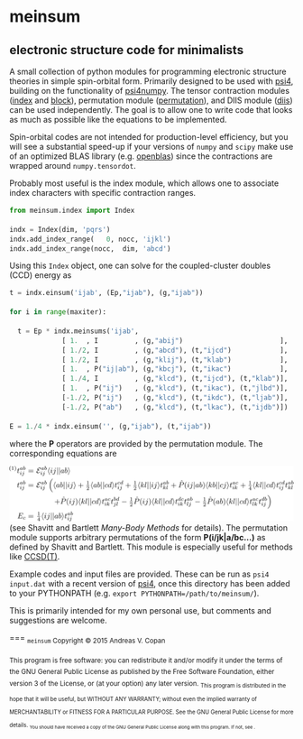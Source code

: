 # meinsum
## electronic structure code for minimalists

A small collection of python modules for programming electronic structure theories in simple spin-orbital form.  Primarily designed to be used with [psi4](http://www.psicode.org/), building on the functionality of [psi4numpy](https://github.com/dgasmith/psi4numpy).  The tensor contraction modules ([index](https://github.com/avcopan/meinsum/blob/master/meinsum/index.py) and [block](https://github.com/avcopan/meinsum/blob/master/meinsum/block.py)), permutation module ([permutation](https://github.com/avcopan/meinsum/blob/master/meinsum/permutation.py)), and DIIS module ([diis](https://github.com/avcopan/meinsum/blob/master/meinsum/diis.py)) can be used independently.  The goal is to allow one to write code that looks as much as possible like the equations to be implemented.

Spin-orbital codes are not intended for production-level efficiency, but you will see a substantial speed-up if your versions of `numpy` and `scipy` make use of an optimized BLAS library (e.g. [openblas](http://www.openblas.net/)) since the contractions are wrapped around `numpy.tensordot`.

Probably most useful is the index module, which allows one to associate index characters with specific contraction ranges.
```python
from meinsum.index import Index

indx = Index(dim, 'pqrs')
indx.add_index_range(   0, nocc, 'ijkl')
indx.add_index_range(nocc,  dim, 'abcd')
```
Using this `Index` object, one can solve for the coupled-cluster doubles (CCD) energy as
```python
t = indx.einsum('ijab', (Ep,"ijab"), (g,"ijab"))

for i in range(maxiter):

  t = Ep * indx.meinsums('ijab',
             [ 1.  , I         , (g,"abij")                        ],
             [ 1./2, I         , (g,"abcd"), (t,"ijcd")            ],
             [ 1./2, I         , (g,"klij"), (t,"klab")            ],
             [ 1.  , P("ij|ab"), (g,"kbcj"), (t,"ikac")            ],
             [ 1./4, I         , (g,"klcd"), (t,"ijcd"), (t,"klab")],
             [ 1.  , P("ij")   , (g,"klcd"), (t,"ikac"), (t,"jlbd")],
             [-1./2, P("ij")   , (g,"klcd"), (t,"ikdc"), (t,"ljab")],
             [-1./2, P("ab")   , (g,"klcd"), (t,"lkac"), (t,"ijdb")])

E = 1./4 * indx.einsum('', (g,"ijab"), (t,"ijab"))
```
where the **P** operators are provided by the permutation module.
The corresponding equations are

![CCD Equations](ccd.png)
(see Shavitt and Bartlett *Many-Body Methods* for details).  The permutation module supports arbitrary permutations of the form **P(i/jk|a/bc...)** as defined by Shavitt and Bartlett.  This module is especially useful for methods like [CCSD(T)](https://github.com/avcopan/meinsum/blob/master/examples/ccsdt/parentheses.py).

Example codes and input files are provided.
These can be run as `psi4 input.dat` with a recent version of [psi4](https://github.com/psi4/psi4public), once this directory has been added to your PYTHONPATH (e.g. `export PYTHONPATH=/path/to/meinsum/`).

This is primarily intended for my own personal use, but comments and suggestions are welcome.

===
<sub>
`meinsum` Copyright &copy; 2015 Andreas V. Copan

<sub>
This program is free software: you can redistribute it and/or modify
it under the terms of the GNU General Public License as published by
the Free Software Foundation, either version 3 of the License, or
(at your option) any later version.

<sub>
This program is distributed in the hope that it will be useful,
but WITHOUT ANY WARRANTY; without even the implied warranty of
MERCHANTABILITY or FITNESS FOR A PARTICULAR PURPOSE.  See the
GNU General Public License for more details.

<sub>
You should have received a copy of the GNU General Public License
along with this program.  If not, see <http://www.gnu.org/licenses/>.
